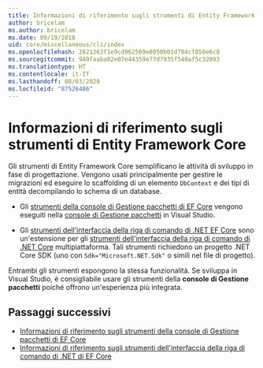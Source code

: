 ```yaml
---
title: Informazioni di riferimento sugli strumenti di Entity Framework Core - EF Core
author: bricelam
ms.author: bricelam
ms.date: 09/19/2018
uid: core/miscellaneous/cli/index
ms.openlocfilehash: 2821263f1e9cd962569e8050b01d704cf858e6c8
ms.sourcegitcommit: 949faaba02e07e44359e77d7935f540af5c32093
ms.translationtype: HT
ms.contentlocale: it-IT
ms.lasthandoff: 08/03/2020
ms.locfileid: "87526486"
---
```

# <a name="entity-framework-core-tools-reference"></a>Informazioni di riferimento sugli strumenti di Entity Framework Core

Gli strumenti di Entity Framework Core semplificano le attività di sviluppo in fase di progettazione. Vengono usati principalmente per gestire le migrazioni ed eseguire lo scaffolding di un elemento `DbContext` e dei tipi di entità decompilando lo schema di un database.

* Gli [strumenti della console di Gestione pacchetti di EF Core](powershell.md) vengono eseguiti nella [console di Gestione pacchetti](/nuget/tools/package-manager-console) in Visual Studio.

* Gli [strumenti dell'interfaccia della riga di comando di .NET EF Core](dotnet.md) sono un'estensione per gli [strumenti dell'interfaccia della riga di comando di .NET Core](/dotnet/core/tools/) multipiattaforma. Tali strumenti richiedono un progetto .NET Core SDK (uno con `Sdk="Microsoft.NET.Sdk"` o simili nel file di progetto).

Entrambi gli strumenti espongono la stessa funzionalità. Se sviluppa in Visual Studio, è consigliabile usare gli strumenti della **console di Gestione pacchetti** poiché offrono un'esperienza più integrata.

## <a name="next-steps"></a>Passaggi successivi

* [Informazioni di riferimento sugli strumenti della console di Gestione pacchetti di EF Core](powershell.md)
* [Informazioni di riferimento sugli strumenti dell'interfaccia della riga di comando di .NET di EF Core](dotnet.md)
